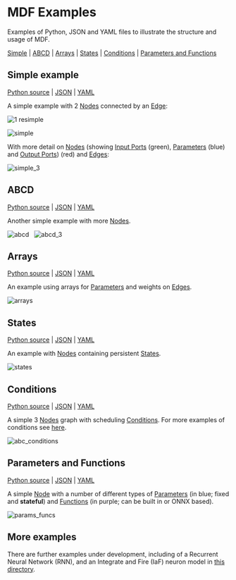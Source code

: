 # MDF Examples

Examples of Python, JSON and YAML files to illustrate the structure and usage of MDF.

[Simple](#simple-example) | [ABCD](#abcd) | [Arrays](#arrays) | [States](#states) | [Conditions](#conditions) | [Parameters and Functions](#parameters-and-functions)

## Simple example

[Python source](simple.py) | [JSON](Simple.json) | [YAML](Simple.yaml)

A simple example with 2 [Nodes](https://mdf.readthedocs.io/en/latest/api/Specification.html#node) connected by an [Edge](https://mdf.readthedocs.io/en/latest/api/Specification.html#edge):

![1 resimple](https://user-images.githubusercontent.com/100205503/206758337-378bc376-cb06-4a06-87a3-025d2a025af9.png)


![simple](images/simple.png)

With more detail on [Nodes](https://mdf.readthedocs.io/en/latest/api/Specification.html#node) (showing [Input Ports](https://mdf.readthedocs.io/en/latest/api/Specification.html#inputport) (green), [Parameters](https://mdf.readthedocs.io/en/latest/api/Specification.html#parameter) (blue) and [Output Ports](https://mdf.readthedocs.io/en/latest/api/Specification.html#output_port)) (red) and [Edges](https://mdf.readthedocs.io/en/latest/api/Specification.html#edge):


 ![simple_3](images/simple_3.png)


## ABCD

[Python source](abcd.py) | [JSON](ABCD.json) | [YAML](ABCD.yaml)

Another simple example with more [Nodes](https://mdf.readthedocs.io/en/latest/api/Specification.html#node).

![abcd](images/abcd.png) &nbsp; ![abcd_3](images/abcd_3.png)

## Arrays

[Python source](arrays.py) | [JSON](Arrays.json) | [YAML](Arrays.yaml)

An example using arrays for [Parameters](https://mdf.readthedocs.io/en/latest/api/Specification.html#parameter) and weights on [Edges](https://mdf.readthedocs.io/en/latest/api/Specification.html#edge).

![arrays](images/arrays.png)

## States

[Python source](states.py) | [JSON](States.json) | [YAML](States.yaml)

An example with [Nodes](https://mdf.readthedocs.io/en/latest/api/Specification.html#node) containing persistent [States](https://mdf.readthedocs.io/en/latest/api/Specification.html#state).

![states](images/states.png)


## Conditions

[Python source](abc_conditions.py) | [JSON](abc_conditions.json) | [YAML](abc_conditions.yaml)

A simple 3 [Nodes](https://mdf.readthedocs.io/en/latest/api/Specification.html#node) graph with scheduling [Conditions](https://mdf.readthedocs.io/en/latest/api/Specification.html#condition). For more examples of conditions see [here](conditions/README.md).

![abc_conditions](images/abc_conditions.png)

## Parameters and Functions

[Python source](params_funcs.py) | [JSON](ParametersFunctions.json) | [YAML](ParametersFunctions.yaml)

A simple [Node](https://mdf.readthedocs.io/en/latest/api/Specification.html#node) with a number of different types of [Parameters](https://mdf.readthedocs.io/en/latest/api/Specification.html#parameter) (in blue; fixed and **stateful**) and [Functions](https://mdf.readthedocs.io/en/latest/api/Specification.html#function) (in purple; can be built in or ONNX based).

![params_funcs](images/params_funcs.png)

## More examples

There are further examples under development, including of a Recurrent Neural Network (RNN), and an Integrate and Fire (IaF) neuron model in [this directory](RNN).

